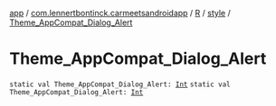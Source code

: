 [app](../../../index.md) / [com.lennertbontinck.carmeetsandroidapp](../../index.md) / [R](../index.md) / [style](index.md) / [Theme_AppCompat_Dialog_Alert](./-theme_-app-compat_-dialog_-alert.md)

# Theme_AppCompat_Dialog_Alert

`static val Theme_AppCompat_Dialog_Alert: `[`Int`](https://kotlinlang.org/api/latest/jvm/stdlib/kotlin/-int/index.html)
`static val Theme_AppCompat_Dialog_Alert: `[`Int`](https://kotlinlang.org/api/latest/jvm/stdlib/kotlin/-int/index.html)